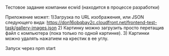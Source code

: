 Тестовое задание компании ecwid (находится в процессе разработки)

Приложение может:
1)Загрузка по URL изображения, или JSON следующего вида:
https://don16obqbay2c.cloudfront.net/frontend-test-task/gallery-images.json
2) Картинку можно загрузить просто перетащив файл с компьютера (пока только по одной картинке).
3) Картинки можно удалять нажатием на крестик в ее углу.

Запуск через npm start
